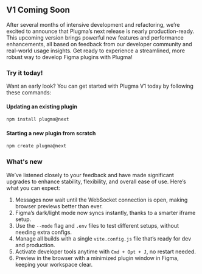 ## V1 Coming Soon

After several months of intensive development and refactoring, we’re excited to announce that Plugma’s next release is nearly production-ready. This upcoming version brings powerful new features and performance enhancements, all based on feedback from our developer community and real-world usage insights. Get ready to experience a streamlined, more robust way to develop Figma plugins with Plugma!

### Try it today!

Want an early look? You can get started with Plugma V1 today by following these commands:

#### Updating an existing plugin

```bash
npm install plugma@next
```

#### Starting a new plugin from scratch

```bash
npm create plugma@next
```

### What's new

We’ve listened closely to your feedback and have made significant upgrades to enhance stability, flexibility, and overall ease of use. Here’s what you can expect:

1.  Messages now wait until the WebSocket connection is open, making browser previews better than ever.
2.  Figma’s dark/light mode now syncs instantly, thanks to a smarter iframe setup.
3.  Use the `--mode` flag and `.env` files to test different setups, without needing extra configs.
4.  Manage all builds with a single `vite.config.js` file that’s ready for dev and production.
5.  Activate developer tools anytime with `Cmd + Opt + J`, no restart needed.
6.  Preview in the browser with a minimized plugin window in Figma, keeping your workspace clear.
